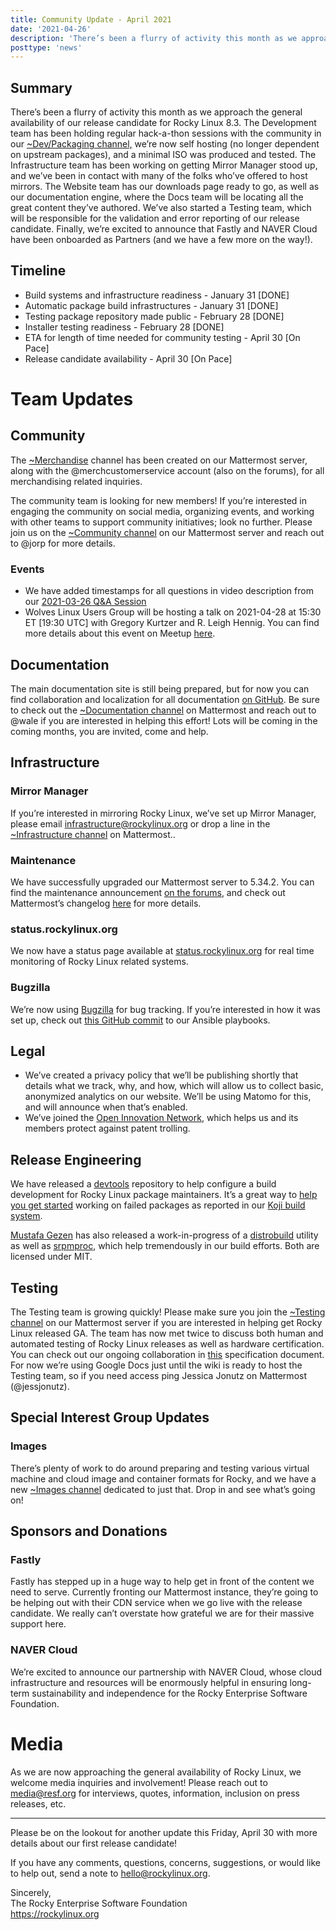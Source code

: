 ```yaml
---
title: Community Update - April 2021
date: '2021-04-26'
description: 'There’s been a flurry of activity this month as we approach the general availability of our release candidate for Rocky Linux 8.3. Read our latest update to find out more!'
posttype: 'news'
---
```


## Summary

There’s been a flurry of activity this month as we approach the general availability of our release candidate for Rocky Linux 8.3. The Development team has been holding regular hack-a-thon sessions with the community in our [~Dev/Packaging channel,](https://chat.rockylinux.org/rocky-linux/channels/dev-packaging) we’re now self hosting (no longer dependent on upstream packages), and a minimal ISO was produced and tested. The Infrastructure team has been working on getting Mirror Manager stood up, and we’ve been in contact with many of the folks who’ve offered to host mirrors. The Website team has our downloads page ready to go, as well as our documentation engine, where the Docs team will be locating all the great content they’ve authored. We’ve also started a Testing team, which will be responsible for the validation and error reporting of our release candidate. Finally, we’re excited to announce that Fastly and NAVER Cloud have been onboarded as Partners (and we have a few more on the way!).

## Timeline

- Build systems and infrastructure readiness - January 31 [DONE]
- Automatic package build infrastructures - January 31 [DONE]
- Testing package repository made public - February 28 [DONE]
- Installer testing readiness - February 28 [DONE]
- ETA for length of time needed for community testing - April 30 [On Pace]
- Release candidate availability - April 30 [On Pace]

# Team Updates

## Community

The [~Merchandise](https://chat.rockylinux.org/rocky-linux/channels/merchandise) channel has been created on our Mattermost server, along with the @merchcustomerservice account (also on the forums), for all merchandising related inquiries.

The community team is looking for new members! If you’re interested in engaging the community on social media, organizing events, and working with other teams to support community initiatives; look no further. Please join us on the [~Community channel](https://chat.rockylinux.org/rocky-linux/channels/community) on our Mattermost server and reach out to @jorp for more details.

### Events

- We have added timestamps for all questions in video description from our [2021-03-26 Q&A Session](https://www.youtube.com/watch?v=ULPGVBLLGuc)
- Wolves Linux Users Group will be hosting a talk on 2021-04-28 at 15:30 ET [19:30 UTC] with Gregory Kurtzer and R. Leigh Hennig. You can find more details about this event on Meetup [here](https://wolveslug.org.uk/event/talk-rocky-linux-28th-april-2021/).

## Documentation

The main documentation site is still being prepared, but for now you can find collaboration and localization for all documentation [on GitHub](https://github.com/rocky-linux/documentation/). Be sure to check out the [~Documentation channel](https://chat.rockylinux.org/rocky-linux/channels/documentation) on Mattermost and reach out to @wale if you are interested in helping this effort! Lots will be coming in the coming months, you are invited, come and help.

## Infrastructure

### Mirror Manager

If you’re interested in mirroring Rocky Linux, we’ve set up Mirror Manager, please email [infrastructure@rockylinux.org](mailto:infrastructure@rockylinux.org) or drop a line in the [~Infrastructure channel](https://chat.rockylinux.org/rocky-linux/channels/infrastructure) on Mattermost..

### Maintenance

We have successfully upgraded our Mattermost server to 5.34.2. You can find the maintenance announcement [on the forums](https://forums.rockylinux.org/t/mattermost-maintenance-2021-04-18-02-00-utc-to-2021-04-18-05-00-utc/2309), and check out Mattermost’s changelog [here](https://docs.mattermost.com/administration/changelog.html#release-v5-34-feature-release) for more details.

### status.rockylinux.org

We now have a status page available at [status.rockylinux.org](https://status.rockylinux.org/) for real time monitoring of Rocky Linux related systems.

### Bugzilla

We’re now using [Bugzilla](https://bugs.rockylinux.org/) for bug tracking. If you’re interested in how it was set up, check out [this GitHub commit](https://github.com/rocky-linux/infrastructure/commit/d532f6a28dca1682e6c8555981e1220e49d1e809) to our Ansible playbooks.

## Legal

- We’ve created a privacy policy that we’ll be publishing shortly that details what we track, why, and how, which will allow us to collect basic, anonymized analytics on our website. We’ll be using Matomo for this, and will announce when that’s enabled.
- We’ve joined the [Open Innovation Network](https://openinventionnetwork.com/), which helps us and its members protect against patent trolling.

## Release Engineering

We have released a [devtools](https://github.com/rocky-linux/devtools) repository to help configure a build development for Rocky Linux package maintainers. It’s a great way to [help you get started](https://github.com/rocky-linux/documentation/blob/main/en/rocky/8/guides/developer_start2.md) working on failed packages as reported in our [Koji build system](https://kojidev.rockylinux.org/koji/).

[Mustafa Gezen](mailto:mustafa@rockylinux.org) has also released a work-in-progress of a [distrobuild](https://github.com/rocky-linux/distrobuild) utility as well as [srpmproc](https://github.com/rocky-linux/srpmproc), which help tremendously in our build efforts. Both are licensed under MIT.

## Testing

The Testing team is growing quickly! Please make sure you join the [~Testing channel](https://chat.rockylinux.org/rocky-linux/channels/testing) on our Mattermost server if you are interested in helping get Rocky Linux released GA. The team has now met twice to discuss both human and automated testing of Rocky Linux releases as well as hardware certification. You can check out our ongoing collaboration in [this](https://docs.google.com/document/d/1wjwQCAM2wg-P_MNKXlI_LZ27TvAqKOZbloGF7Cam7rU/edit) specification document. For now we’re using Google Docs just until the wiki is ready to host the Testing team, so if you need access ping Jessica Jonutz on Mattermost (@jessjonutz).

## Special Interest Group Updates

### Images

There’s plenty of work to do around preparing and testing various virtual machine and cloud image and container formats for Rocky, and we have a new [~Images channel](https://chat.rockylinux.org/rocky-linux/channels/images) dedicated to just that. Drop in and see what’s going on!

## Sponsors and Donations

### Fastly

Fastly has stepped up in a huge way to help get in front of the content we need to serve. Currently fronting our Mattermost instance, they’re going to be helping out with their CDN service when we go live with the release candidate. We really can’t overstate how grateful we are for their massive support here.

### NAVER Cloud

We’re excited to announce our partnership with NAVER Cloud, whose cloud infrastructure and resources will be enormously helpful in ensuring long-term sustainability and independence for the Rocky Enterprise Software Foundation.

# Media

As we are now approaching the general availability of Rocky Linux, we welcome media inquiries and involvement! Please reach out to [media@resf.org](mailto:media@resf.org) for interviews, quotes, information, inclusion on press releases, etc.

---

Please be on the lookout for another update this Friday, April 30 with more details about our first release candidate!

If you have any comments, questions, concerns, suggestions, or would like to help out, send a note to [hello@rockylinux.org](mailto:hello@rockylinux.org).

<span class="mb-2">
  Sincerely,<br/>
  The Rocky Enterprise Software Foundation<br/>
  <a href="https://rockylinux.org">https://rockylinux.org</a>
</span>
